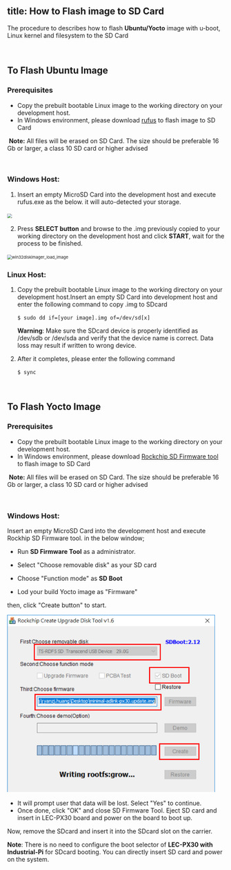 title: How to Flash image to SD Card
---

The procedure to describes how to flash **Ubuntu/Yocto** image with u-boot, Linux kernel and filesystem to the SD Card



<br>

## To Flash Ubuntu Image

### Prerequisites

- Copy the prebuilt bootable Linux image to the working directory on your development host.
- In Windows environment, please download [rufus](https://rufus.ie/) to flash image to SD Card

​       **Note:** All files will be erased on SD Card. The size should be preferable 16 Gb or larger, a class 10 SD card or higher advised

<br>

### Windows Host:

1. Insert an empty MicroSD Card into the development host and execute rufus.exe as the below. it will auto-detected your storage.

<img align="center" src="HowToFlashImage.assets/rufus_1.png" style="zoom: 67%;" />



2. Press **SELECT button** and browse to the .img previously copied to your working directory on the development host and click **START**, wait for the process to be finished.

<img align="center" src="HowToFlashImage.assets/rufus_2.png" alt="win32diskimager_load_image" style="zoom: 67%;" />




### Linux Host:

1. Copy the prebuilt bootable Linux image to the working directory on your development host.Insert an empty SD Card into development host and enter the following command to copy .img to SDcard
   
   ```
   $ sudo dd if=[your image].img of=/dev/sd[x]
   ```
   
   **Warning**: Make sure the SDcard device is properly identified as /dev/sdb or /dev/sda  and verify that the device name is correct. Data loss may result if written to wrong device. 
   
2. After it completes, please enter the following command

   ```
   $ sync
   ```



<br>



## To Flash Yocto Image

### Prerequisites

- Copy the prebuilt bootable Linux image to the working directory on your development host.
- In Windows environment, please download [Rockchip SD Firmware tool](https://hq0epm0west0us0storage.blob.core.windows.net/development/LEC-PX30/Tools/SDDiskTool_v1.6.rar) to flash image to SD Card

​       **Note:** All files will be erased on SD Card. The size should be preferable 16 Gb or larger, a class 10 SD card or higher advised


<br>

### Windows Host:

Insert an empty MicroSD Card into the development host and execute Rockhip SD Firmware tool. in the below window; 

* Run **SD Firmware Tool**  as a administrator.

* Select "Choose removable disk" as your SD card

* Choose "Function mode" as **SD Boot**

* Lod your build Yocto image as "Firmware" 

then, click "Create button" to start.

<img src="HowToFlashImage.assets/image-20200303115215481.png" alt="image-20200303115215481" style="zoom:80%;" />

* It will prompt user that data will be lost. Select "Yes" to continue.
* Once done, click "OK" and close SD Firmware Tool. Eject SD card and insert in LEC-PX30 board and power on the board to boot up.




Now, remove the SDcard and insert it into the SDcard slot on the carrier.

**Note**: There is no need to configure the boot selector of **LEC-PX30 with Industrial-Pi** for SDcard booting. You can directly insert SD card and power on the system.

